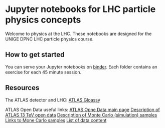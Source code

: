 # Jupyter notebooks for LHC particle physics concepts

Welcome to physics at the LHC. These notebooks are designed for the UNIGE DPNC LHC particle physics course.

## How to get started

You can serve your Jupyter notebooks on [binder](https://mybinder.org/). 
Each folder contains an exercise for each 45 minute session.

## Resources

The ATLAS detector and LHC:
[ATLAS Gloassy](http://opendata.atlas.cern/books/current/get-started/_book/GLOSSARY.html#event)

ATLAS Open Data useful links:
[ATLAS Opne Data main page](http://opendata.atlas.cern/)
[Description of ATLAS 13 TeV open data](http://opendata.atlas.cern/release/2020/documentation/datasets/intro.html)
[Description of Monte Carlo (simulation) samples](http://opendata.atlas.cern/release/2020/documentation/datasets/mc.html)
[Links to Mone Carlo samples](http://opendata.atlas.cern/release/2020/documentation/datasets/files.html)
[List of data content](http://opendata.atlas.cern/release/2020/documentation/datasets/dataset13.html)
